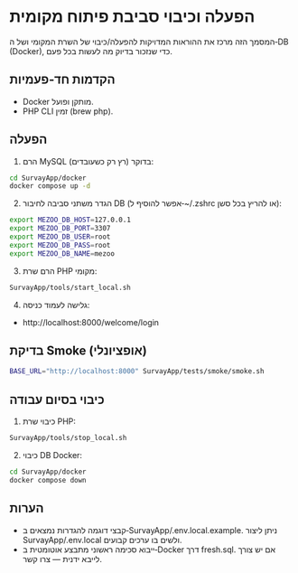 # הפעלה וכיבוי סביבת פיתוח מקומית

המסמך הזה מרכז את ההוראות המדויקות להפעלה/כיבוי של השרת המקומי ושל ה‑DB (Docker), כדי שנזכור בדיוק מה לעשות בכל פעם.

## הקדמות חד‑פעמיות
- Docker מותקן ופועל.
- PHP CLI זמין (brew php).

## הפעלה
1) הרם MySQL בדוקר (רץ רק כשעובדים):
```bash
cd SurvayApp/docker
docker compose up -d
```
2) הגדר משתני סביבה לחיבור DB (אפשר להוסיף ל‑~/.zshrc או להריץ בכל סשן):
```bash
export MEZOO_DB_HOST=127.0.0.1
export MEZOO_DB_PORT=3307
export MEZOO_DB_USER=root
export MEZOO_DB_PASS=root
export MEZOO_DB_NAME=mezoo
```
3) הרם שרת PHP מקומי:
```bash
SurvayApp/tools/start_local.sh
```
4) גלישה לעמוד כניסה:
- http://localhost:8000/welcome/login

## בדיקת Smoke (אופציונלי)
```bash
BASE_URL="http://localhost:8000" SurvayApp/tests/smoke/smoke.sh
```

## כיבוי בסיום עבודה
1) כיבוי שרת PHP:
```bash
SurvayApp/tools/stop_local.sh
```
2) כיבוי DB Docker:
```bash
cd SurvayApp/docker
docker compose down
```

## הערות
- קבצי דוגמה להגדרות נמצאים ב‑SurvayApp/.env.local.example. ניתן ליצור SurvayApp/.env.local ולשים בו ערכים קבועים.
- ייבוא סכימה ראשוני מתבצע אוטומטית ב‑Docker דרך fresh.sql. אם יש צורך לייבא ידנית — צרו קשר.
